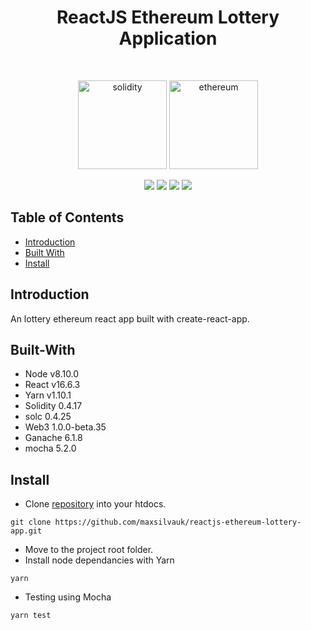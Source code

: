 <h1 align="center">ReactJS Ethereum Lottery Application</h1>
<br>
<p align="center">
  <img alt="solidity" title="solidity" src="https://2.bp.blogspot.com/-zCJa5fv2GvI/WZr3runDMxI/AAAAAAAAcOA/xaVaP_FtfAoBgUEudfDuYi5j2lKY-CWwwCLcBGAs/s1600/Solidity.png" width="142">
  <img alt="ethereum" title="ethereum" src="https://upload.wikimedia.org/wikipedia/commons/thumb/0/05/Ethereum_logo_2014.svg/2000px-Ethereum_logo_2014.svg.png" width="142">
</p>
<p align="center">
    <img src="https://img.shields.io/badge/yarn-v1.10.1-green.svg" />
    <img src="https://img.shields.io/badge/node-v8.0.0-green.svg" />
    <img src="https://img.shields.io/badge/solidity-v0.4.17-green.svg" />
    <img src="https://img.shields.io/badge/React-v16.6.3-green.svg" />
</p>


## Table of Contents

- [Introduction](#introduction)
- [Built With](#built-with)
- [Install](#install)

## Introduction

An lottery ethereum react app built with create-react-app.

## Built-With

- Node v8.10.0
- React v16.6.3
- Yarn v1.10.1
- Solidity 0.4.17
- solc 0.4.25
- Web3 1.0.0-beta.35
- Ganache 6.1.8
- mocha 5.2.0

## Install

* Clone <a href="https://github.com/maxsilvauk/reactjs-ethereum-lottery-app.git">repository</a> into your htdocs.
```
git clone https://github.com/maxsilvauk/reactjs-ethereum-lottery-app.git
```
* Move to the project root folder.
* Install node dependancies with Yarn
```
yarn
```
* Testing using Mocha
```
yarn test
```
